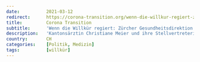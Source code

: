 ```yaml
---
date:          2021-03-12
redirect:      https://corona-transition.org/wenn-die-willkur-regiert-zurcher-gesundheitsdirektion-stiftet-arzte-zur
title:         Corona Transition
subtitle:      'Wenn die Willkür regiert: Zürcher Gesundheitsdirektion stiftet Ärzte zur Denunziation an'
description:   'Kantonsärztin Christiane Meier und ihre Stellvertreterin Bettina Bally rufen die Zürcher Ärzteschaft zur Denunziation ihrer Patienten auf. In einem (...)'
country:       CH
categories:    [Politik, Medizin]
tags:          [willkür]
---
```

